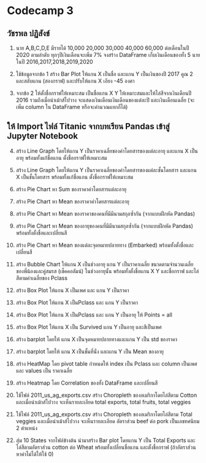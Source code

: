 # Codecamp 3

## วัชรพล ปฏิสังข์

1. นาย A,B,C,D,E มีรายได้ 10,000 20,000 30,000 40,000 60,000 ต่อเดือนในปี 2020 ตามลำดับ ทุกๆปีเงินเดือนจะเพิ่ม 7% จงสร้าง DataFrame เก็บเงินเดือนของทั้ง 5 นาย ในปี 2016,2017,2018,2019,2020 


2. ใช้ข้อมูลจากข้อ 1 สร้าง Bar Plot ให้แกน X เป็นชื่อ และแกน Y เป็นเงินของปี 2017 คูณ 2 และสลับแกน (สองกราฟ) และปรับให้แกน X เอียง -45 องศา


3. จากข้อ 2 ให้ตั้งชื่อกราฟให้เหมาะสม เป็นชื่อแกน X Y ให้เหมาะสมและให้ไล่สีจากเงินเดือนปี 2016 รวมถึงเมื่อนำเม้าส์ไปวาง จะแสดงเงินเดือนเงินเดือนของแต่ละปี และเงินเดือนเฉลี่ย 
   (จะเพิ่ม column ใน DataFrame หรือจะคำนวณแยกก็ได้) 
   
## ให้ Import ไฟล์ Titanic จากบทเรียน Pandas เข้าสู่ Jupyter Notebook

4. สร้าง Line Graph โดยให้แกน Y เป็นราคาเฉลี่ยของค่าโดยสารของแต่ละอายุ และแกน X เป็นอายุ พร้อมทั้งแก้ชื่อแกน ตั้งชื่อกราฟให้เหมาะสม

5. สร้าง Line Graph โดยให้แกน Y เป็นราคาเฉลี่ยของค่าโดยสารของแต่ละชั้นโดยสาร และแกน X เป็นชั้นโดยสาร พร้อมทั้งแก้ชื่อแกน ตั้งชื่อกราฟให้เหมาะสม

6. สร้าง Pie Chart หา Sum ของราคาค่าโดยสารแต่ละอายุ

7. สร้าง Pie Chart หา Mean ของราคาค่าโดยสารแต่ละอายุ

8. สร้าง Pie Chart หา Mean ของราคาของคนที่มีมีนามสกุลซ้ำกัน (จากแบบฝึกหัด Pandas)

9. สร้าง Pie Chart หา Mean ของอายุของคนที่มีมีนามสกุลซ้ำกัน (จากแบบฝึกหัด Pandas) พร้อมทั้งตั้งชื่อและเปลี่ยนสี

10. สร้าง Pie Chart หา Mean ของแต่ละจุดหมายปลายทาง (Embarked) พร้อมทั้งตั้งชื่อและเปลี่ยนสี

11. สร้าง Bubble Chart ให้แกน X เป็นช่วงอายุ แกน Y เป็นราคาเฉลี่ย ขนาดตามจำนวนเฉลี่ยของพี่น้องและคู่สมรส (เช็คคอลัมน์) ในช่วงอายุนั้น พร้อมทั้งตั้งชื่อแกน X Y และชื่อกราฟ และไล่สีตามค่าเฉลี่ยของ Pclass

12. สร้าง Box Plot ให้แกน X เป็นเพศ และ แกน Y เป็นราคา

13. สร้าง Box Plot ให้แกน X เป็นPclass และ แกน Y เป็นราคา
   
14. สร้าง Box Plot ให้แกน X เป็นPclass และ แกน Y เป็นอายุ ให้ Points = all

15. สร้าง Box Plot ให้แกน X เป็น Survived แกน Y เป็นอายุ และสีเป็นเพศ 

16. สร้าง barplot โดยให้ แกน X เป็นจุดหมายปลายทางและแกน Y เป็น std ของราคา

17. สร้าง barplot โดยให้ แกน X เป็นชั้นที่นั่ง และแกน Y เป็น Mean ของอายุ

18. สร้าง HeatMap โดย pivot table กำหนดให้ index เป็น Pclass และ column เป็นเพศ และ values เป็น ราคาเฉลี่ย

19. สร้าง Heatmap โดย Correlation ของทั้ง DataFrame และเปลี่ยนสี

20. ใช้ไฟล์ 2011_us_ag_exports.csv สร้าง Choropleth ของอเมริกาโดยไล่สีตาม Cotton และเมื่อนำเม้าส์ไปวาง จะเห็นรายละเอียด total exports, total fruits, total veggies 

21. ใช้ไฟล์ 2011_us_ag_exports.csv สร้าง Choropleth ของอเมริกาโดยไล่สีตาม Total veggies และเมื่อนำเม้าส์ไปวาง จะเห็นรายละเอียด อัตราส่วน beef ต่อ pork เป็นเลขทศนิยม 2 ตำแหน่ง

22. สุ่ม 10 States จากไฟล์ข้างต้น นำมาสร้าง Bar plot โดยแกน Y เป็น Total Exports และไล่สีตามอัตราส่วน cotton ต่อ Wheat พร้อมทั้งเปลี่ยนชื่อแกน และตั้งชื่อกราฟ (ถ้าอัตราส่วนหาค่าไม่ได้ให้ใช้ 0) 
